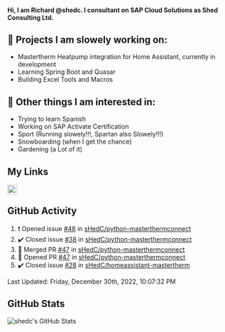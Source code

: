 #### Hi, I am Richard @shedc. I consultant on SAP Cloud Solutions as Shed Consulting Ltd.

## 👋 Projects I am slowely working on:
- Mastertherm Heatpump integration for Home Assistant, currently in development
- Learning Spring Boot and Quasar
- Building Excel Tools and Macros

## 👀 Other things I am interested in:
- Trying to learn Spanish
- Working on SAP Activate Certification
- Sport (Running slowely!!!, Spartan also Slowely!!!)
- Snowboarding (when I get the chance)
- Gardening (a Lot of it)

## My Links
[<img align="left" alt="shedc | LinkedIn" width="22px" src="https://cdn.jsdelivr.net/npm/simple-icons@v3/icons/linkedin.svg" />][linkedin]

<br/>

## GitHub Activity
<!--RECENT_ACTIVITY:start-->
1. ❗️ Opened issue [#48](https://github.com/sHedC/python-masterthermconnect/issues/48) in [sHedC/python-masterthermconnect](https://github.com/sHedC/python-masterthermconnect)
2. ✔️ Closed issue [#38](https://github.com/sHedC/python-masterthermconnect/issues/38) in [sHedC/python-masterthermconnect](https://github.com/sHedC/python-masterthermconnect)
3. 🎉 Merged PR [#47](https://github.com/sHedC/python-masterthermconnect/pull/47) in [sHedC/python-masterthermconnect](https://github.com/sHedC/python-masterthermconnect)
4. 💪 Opened PR [#47](https://github.com/sHedC/python-masterthermconnect/pull/47) in [sHedC/python-masterthermconnect](https://github.com/sHedC/python-masterthermconnect)
5. ✔️ Closed issue [#28](https://github.com/sHedC/homeassistant-mastertherm/issues/28) in [sHedC/homeassistant-mastertherm](https://github.com/sHedC/homeassistant-mastertherm)
<!--RECENT_ACTIVITY:end-->
<!--RECENT_ACTIVITY:last_update-->
Last Updated: Friday, December 30th, 2022, 10:07:32 PM
<!--RECENT_ACTIVITY:last_update_end-->

## GitHub Stats
<img align="left" alt="shedc's GitHub Stats" src="https://github-readme-stats.vercel.app/api?username=shedc&show_icons=true&hide_title=true" />

[linkedin]: https://www.linkedin.com/in/richard-holmes-3314251/
